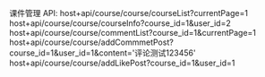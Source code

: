 课件管理
API:
host+api/course/course/courseList?currentPage=1
host+api/course/course/courseInfo?course_id=1&user_id=2
host+api/course/course/commentList?course_id=1&currentPage=1
host+api/course/course/addCommmetPost?course_id=1&user_id=1&content='评论测试123456'
host+api/course/course/addLikePost?course_id=1&user_id=1